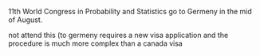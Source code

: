 11th World Congress in Probability and Statistics
go to Germeny in the mid of August.

not attend this (to germeny requires a new visa application and the procedure is much more complex than a canada visa

